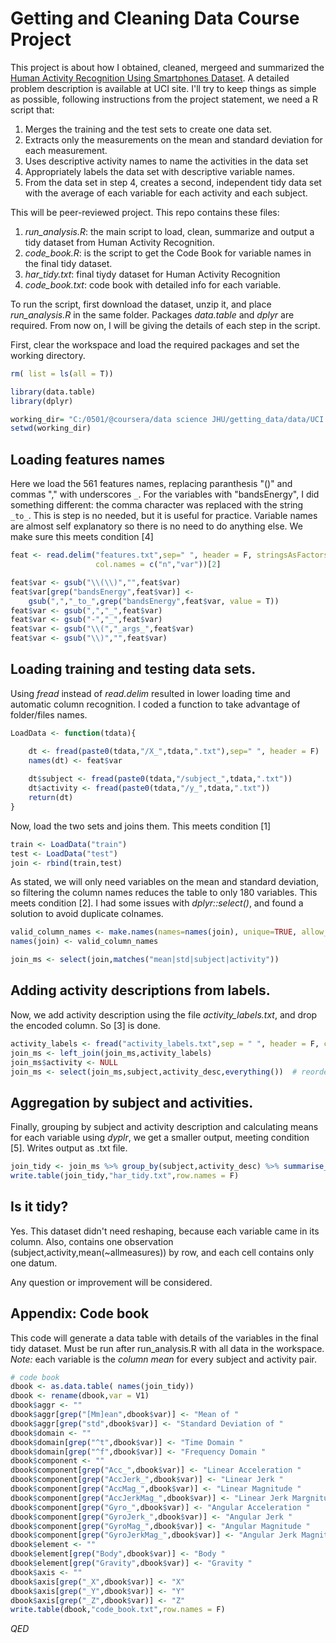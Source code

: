 # Getting and Cleaning Data Course Project

This project is about how I obtained, cleaned, mergeed and summarized the [Human Activity Recognition Using Smartphones Dataset](http://archive.ics.uci.edu/ml/datasets/Human+Activity+Recognition+Using+Smartphones). A detailed problem description is available at UCI site. I'll try to keep things as simple as possible, following instructions from the project statement, we need a R script that:

1. Merges the training and the test sets to create one data set.
2. Extracts only the measurements on the mean and standard deviation for each measurement.
3. Uses descriptive activity names to name the activities in the data set
4. Appropriately labels the data set with descriptive variable names.
5. From the data set in step 4, creates a second, independent tidy data set with the average of each variable for each activity and each subject.

This will be peer-reviewed project. This repo contains these files:

1. _run_analysis.R_: the main script to load, clean, summarize and output a tidy dataset from Human Activity Recognition.
2. _code_book.R_: is the script to get the Code Book for variable names in the final tidy dataset.
3. _har_tidy.txt_: final tiydy dataset for Human Activity Recognition
4. _code_book.txt_: code book with detailed info for each variable.

To run the script, first download the dataset, unzip it, and place _run_analysis.R_ in the same folder. Packages *data.table* and *dplyr* are required. From now on, I will be giving the details of each step in the script. 

First, clear the workspace and load the required packages and set the working directory.

```R
rm( list = ls(all = T))

library(data.table)
library(dplyr)

working_dir= "C:/0501/@coursera/data science JHU/getting_data/data/UCI HAR Dataset"
setwd(working_dir)
```
## Loading features names

Here we load the 561 features names, replacing paranthesis "()" and commas "," with underscores `_`.
For the variables with "bandsEnergy", I did something different: the comma character was replaced with the string `_to_`. This is step is no needed, but it is useful for practice. Variable names are almost self explanatory so there is no need to do anything else. We make sure this meets condition [4]

```R
feat <- read.delim("features.txt",sep=" ", header = F, stringsAsFactors = F,
                   col.names = c("n","var"))[2]

feat$var <- gsub("\\(\\)","",feat$var)
feat$var[grep("bandsEnergy",feat$var)] <-
    gsub(",","_to_",grep("bandsEnergy",feat$var, value = T))
feat$var <- gsub(",","_",feat$var)
feat$var <- gsub("-","_",feat$var)
feat$var <- gsub("\\(","_args_",feat$var)
feat$var <- gsub("\\)","",feat$var)
```

## Loading training and testing data sets.

Using _fread_ instead of _read.delim_ resulted in lower loading time and automatic column recognition. I coded a function to take advantage of folder/files names.

```R
LoadData <- function(tdata){

    dt <- fread(paste0(tdata,"/X_",tdata,".txt"),sep=" ", header = F)
    names(dt) <- feat$var
    
    dt$subject <- fread(paste0(tdata,"/subject_",tdata,".txt"))
    dt$activity <- fread(paste0(tdata,"/y_",tdata,".txt"))
    return(dt)
}
```

Now, load the two sets and joins them. This meets condition [1] 
```R
train <- LoadData("train")
test <- LoadData("test")
join <- rbind(train,test)
```
As stated, we will only need variables on the mean and standard deviation, so filtering the column names reduces the table to only 180 variables. This meets condition [2]. I had some issues with _dplyr::select()_, and found a solution to avoid duplicate colnames. 

```R
valid_column_names <- make.names(names=names(join), unique=TRUE, allow_ = TRUE)
names(join) <- valid_column_names

join_ms <- select(join,matches("mean|std|subject|activity"))
```
## Adding activity descriptions from labels.

Now, we add activity description using the file _activity_labels.txt_, and drop the encoded column. So [3] is done.

```R
activity_labels <- fread("activity_labels.txt",sep = " ", header = F, col.names = c("activity","activity_desc"))
join_ms <- left_join(join_ms,activity_labels)
join_ms$activity <- NULL
join_ms <- select(join_ms,subject,activity_desc,everything())  # reorder columns
```

## Aggregation by subject and activities.
Finally, grouping by subject and activity description and calculating means for each variable using _dyplr_, we get a smaller output, meeting condition [5]. Writes output as .txt file.
```R
join_tidy <- join_ms %>% group_by(subject,activity_desc) %>% summarise_all(funs(mean))
write.table(join_tidy,"har_tidy.txt",row.names = F)
```

## Is it tidy?
Yes. This dataset didn't need reshaping, because each variable came in its column. Also, contains one observation (subject,activity,mean(~allmeasures)) by row, and each cell contains only one datum.

Any question or improvement will be considered.

## Appendix: Code book
This code will generate a data table with details of the variables in the final tidy dataset. Must be run after run_analysis.R with all data in the workspace.
*Note:* each variable is the *column mean* for every subject and activity pair. 

```R
# code book
dbook <- as.data.table( names(join_tidy))
dbook <- rename(dbook,var = V1)
dbook$aggr <- "" 
dbook$aggr[grep("[Mm]ean",dbook$var)] <- "Mean of "
dbook$aggr[grep("std",dbook$var)] <- "Standard Deviation of "
dbook$domain <- "" 
dbook$domain[grep("^t",dbook$var)] <- "Time Domain "
dbook$domain[grep("^f",dbook$var)] <- "Frequency Domain "
dbook$component <- "" 
dbook$component[grep("Acc_",dbook$var)] <- "Linear Acceleration "
dbook$component[grep("AccJerk_",dbook$var)] <- "Linear Jerk "
dbook$component[grep("AccMag_",dbook$var)] <- "Linear Magnitude "
dbook$component[grep("AccJerkMag_",dbook$var)] <- "Linear Jerk Margnitude"
dbook$component[grep("Gyro_",dbook$var)] <- "Angular Acceleration "
dbook$component[grep("GyroJerk_",dbook$var)] <- "Angular Jerk "
dbook$component[grep("GyroMag_",dbook$var)] <- "Angular Magnitude "
dbook$component[grep("GyroJerkMag_",dbook$var)] <- "Angular Jerk Magnitude "
dbook$element <- ""
dbook$element[grep("Body",dbook$var)] <- "Body "
dbook$element[grep("Gravity",dbook$var)] <- "Gravity "
dbook$axis <- ""
dbook$axis[grep("_X",dbook$var)] <- "X"
dbook$axis[grep("_Y",dbook$var)] <- "Y"
dbook$axis[grep("_Z",dbook$var)] <- "Z"
write.table(dbook,"code_book.txt",row.names = F)
```
*QED*
